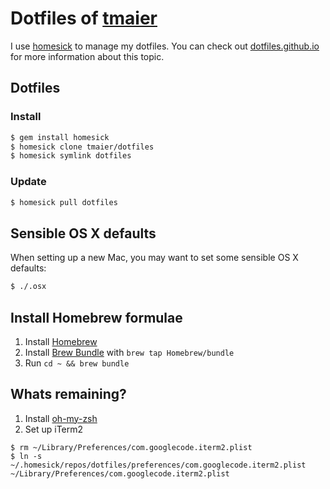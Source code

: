 # Dotfiles of [tmaier][]

I use [homesick][] to manage my dotfiles.
You can check out [dotfiles.github.io][] for more information about this topic.

[tmaier]: http://tobiasmaier.info
[homesick]: https://github.com/technicalpickles/homesick
[dotfiles.github.io]: http://dotfiles.github.io/

## Dotfiles

### Install

```bash
$ gem install homesick
$ homesick clone tmaier/dotfiles
$ homesick symlink dotfiles
```

### Update

```bash
$ homesick pull dotfiles
```

## Sensible OS X defaults

When setting up a new Mac, you may want to set some sensible OS X defaults:

```bash
$ ./.osx
```

## Install Homebrew formulae

1. Install [Homebrew](http://brew.sh)
1. Install [Brew Bundle](https://github.com/Homebrew/homebrew-bundle) with `brew tap Homebrew/bundle`
1. Run `cd ~ && brew bundle`

## Whats remaining?

1. Install [oh-my-zsh](https://github.com/robbyrussell/oh-my-zsh)
2. Set up iTerm2
```
$ rm ~/Library/Preferences/com.googlecode.iterm2.plist
$ ln -s ~/.homesick/repos/dotfiles/preferences/com.googlecode.iterm2.plist ~/Library/Preferences/com.googlecode.iterm2.plist
```

